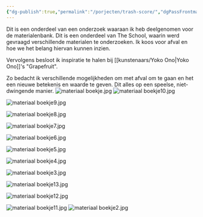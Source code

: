 ```yaml
---
{"dg-publish":true,"permalink":"/porjecten/trash-score/","dgPassFrontmatter":true}
---
```


Dit is een onderdeel van een onderzoek waaraan ik heb deelgenomen voor de materialenbank. Dit is een onderdeel van The School, waarin werd gevraagd verschillende materialen te onderzoeken. Ik koos voor afval en hoe we het belang hiervan kunnen inzien.

Vervolgens besloot ik inspiratie te halen bij [[kunstenaars/Yoko Ono\|Yoko Ono]]'s "Grapefruit".

Zo bedacht ik verschillende mogelijkheden om met afval om te gaan en het een nieuwe betekenis en waarde te geven. Dit alles op een speelse, niet-dwingende manier.
![materiaal boekje.jpg](/img/user/materiaal%20boekje.jpg)
![materiaal boekje10.jpg](/img/user/materiaal%20boekje10.jpg)

![materiaal boekje9.jpg](/img/user/materiaal%20boekje9.jpg)

![materiaal boekje8.jpg](/img/user/materiaal%20boekje8.jpg)

![materiaal boekje7.jpg](/img/user/materiaal%20boekje7.jpg)

![materiaal boekje6.jpg](/img/user/materiaal%20boekje6.jpg)

![materiaal boekje5.jpg](/img/user/materiaal%20boekje5.jpg)

![materiaal boekje4.jpg](/img/user/materiaal%20boekje4.jpg)

![materiaal boekje3.jpg](/img/user/materiaal%20boekje3.jpg)

![materiaal boekje13.jpg](/img/user/materiaal%20boekje13.jpg)

![materiaal boekje12.jpg](/img/user/materiaal%20boekje12.jpg)

![materiaal boekje11.jpg](/img/user/materiaal%20boekje11.jpg)
![materiaal boekje2.jpg](/img/user/materiaal%20boekje2.jpg)